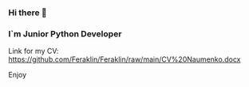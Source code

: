 ### Hi there 👋
### I`m Junior Python Developer

Link for my CV: https://github.com/Feraklin/Feraklin/raw/main/CV%20Naumenko.docx

Enjoy
